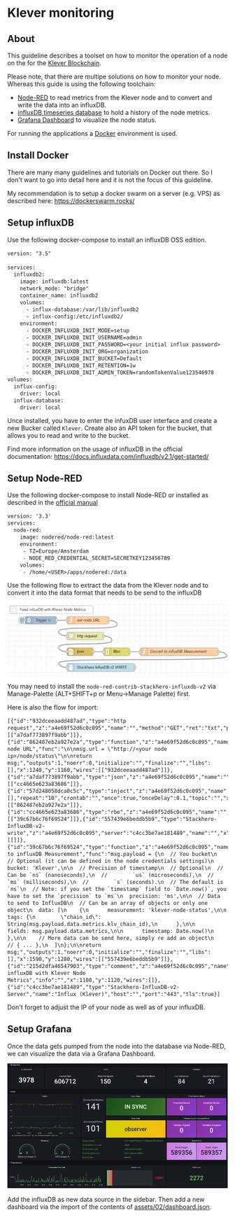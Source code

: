 # Klever monitoring

## About

This guideline describes a toolset on how to monitor the operation of a node on the for the [Klever Blockchain](https://klever.finance/kleverchain/).

Please note, that there are multipe solutions on how to monitor your node. Whereas this guide is using the following toolchain:

* [Node-RED](https://nodered.org/) to read metrics from the Klever node and to convert and write the data into an influxDB.
* [influxDB timeseries database](https://www.influxdata.com/products/influxdb/) to hold a history of the node metrics.
* [Grafana Dashboard](https://grafana.com/) to visualize the node status.

For running the applications a [Docker](https://www.docker.com/) environment is used.

## Install Docker

There are many many guidelines and tutorials on Docker out there. So I don't want to go into detail here and it is not the focus of this guideline.

My recommendation is to setup a docker swarm on a server (e.g. VPS) as described here: <https://dockerswarm.rocks/>

## Setup influxDB

Use the following docker-compose to install an influxDB OSS edition.

```
version: "3.5"

services:
  influxdb2:
    image: influxdb:latest
    network_mode: "bridge"
    container_name: influxdb2
    volumes:
      - influx-database:/var/lib/influxdb2
      - influx-config:/etc/influxdb2/
    environment:
      - DOCKER_INFLUXDB_INIT_MODE=setup
      - DOCKER_INFLUXDB_INIT_USERNAME=admin
      - DOCKER_INFLUXDB_INIT_PASSWORD=<your initial influx password>
      - DOCKER_INFLUXDB_INIT_ORG=organization
      - DOCKER_INFLUXDB_INIT_BUCKET=Default
      - DOCKER_INFLUXDB_INIT_RETENTION=1w
      - DOCKER_INFLUXDB_INIT_ADMIN_TOKEN=randomTokenValue123546978
volumes:
  influx-config:
    driver: local
  influx-database:
    driver: local
```

Unce installed, you have to enter the infuxDB user interface and create a new Bucker called `Klever`. Create also an API token for the bucket, that allows you to read and write to the bucket.

Find more information on the usage of influxDB in the official documentation: <https://docs.influxdata.com/influxdb/v2.1/get-started/>

## Setup Node-RED

Use the following docker-compose to install Node-RED or installed as described in the [official manual](https://nodered.org/docs/getting-started/)

```
version: '3.3'
services:
  node-red:
    image: nodered/node-red:latest
    environment:
     - TZ=Europe/Amsterdam
     - NODE_RED_CREDENTIAL_SECRET=SECRETKEY123456789
    volumes:
     - /home/<USER>/apps/nodered:/data
```

Use the following flow to extract the data from the Klever node and to convert it into the data format that needs to be send to the influxDB

![nodered_flow.png](/assets/02/nodered_flow.png)

You may need to install the `node-red-contrib-stackhero-influxdb-v2` via Manage-Palette (ALT+SHIFT+p or Menu->Manage Palette) first.

Here is also the flow for import:

```
[{"id":"932dceeaadd487ad","type":"http request","z":"a4e69f52d6c0c095","name":"","method":"GET","ret":"txt","paytoqs":"ignore","url":"","tls":"","persist":false,"proxy":"","authType":"","senderr":false,"x":1230,"y":1220,"wires":[["a7daf773897f9abb"]]},{"id":"862487eb2a927e2a","type":"function","z":"a4e69f52d6c0c095","name":"set node URL","func":"\n\nmsg.url = \"http://<your node ip>/node/status\"\n\nreturn msg;","outputs":1,"noerr":0,"initialize":"","finalize":"","libs":[],"x":1240,"y":1160,"wires":[["932dceeaadd487ad"]]},{"id":"a7daf773897f9abb","type":"json","z":"a4e69f52d6c0c095","name":"","property":"payload","action":"","pretty":false,"x":1210,"y":1280,"wires":[["cc4665e623a83686"]]},{"id":"57d248058dca0c5c","type":"inject","z":"a4e69f52d6c0c095","name":"Trigger","props":[],"repeat":"10","crontab":"","once":true,"onceDelay":0.1,"topic":"","x":1060,"y":1160,"wires":[["862487eb2a927e2a"]]},{"id":"cc4665e623a83686","type":"rbe","z":"a4e69f52d6c0c095","name":"","func":"rbe","gap":"","start":"","inout":"out","septopics":true,"property":"payload","topi":"topic","x":1350,"y":1280,"wires":[["39c67b6c76f69524"]]},{"id":"557439e6beddb5b9","type":"Stackhero-InfluxDB-v2-write","z":"a4e69f52d6c0c095","server":"c4cc3be7ae181489","name":"","x":1290,"y":1340,"wires":[[]]},{"id":"39c67b6c76f69524","type":"function","z":"a4e69f52d6c0c095","name":"Convert to influxDB Measurement","func":"msg.payload = {\n  // You bucket\n  // Optional (it can be defined in the node credentials settings)\n  bucket: 'Klever',\n\n  // Precision of timestamp\n  // Optional\n  // Can be `ns` (nanoseconds),\n  //        `us` (microseconds),\n  //        `ms` (milliseconds),\n  //        `s` (seconds).\n  // The default is `ns`\n  // Note: if you set the `timestamp` field to `Date.now()`, you have to set the `precision` to `ms`\n  precision: 'ms',\n\n  // Data to send to InfluxDB\n  // Can be an array of objects or only one object\n  data: [\n    {\n      measurement: 'klever-node-status',\n\n      tags: {\n        \"chain_id\": String(msg.payload.data.metrics.klv_chain_id),\n      },\n\n      fields: msg.payload.data.metrics,\n\n      timestamp: Date.now()\n    },\n\n    // More data can be send here, simply re add an object\n    // { ... },\n  ]\n};\n\nreturn msg;","outputs":1,"noerr":0,"initialize":"","finalize":"","libs":[],"x":1590,"y":1280,"wires":[["557439e6beddb5b9"]]},{"id":"215d2dfa46547903","type":"comment","z":"a4e69f52d6c0c095","name":"Feed influxDB with Klever Node Metrics","info":"","x":1100,"y":1120,"wires":[]},{"id":"c4cc3be7ae181489","type":"Stackhero-InfluxDB-v2-Server","name":"Influx (Klever)","host":"","port":"443","tls":true}]
```

Don't forget to adjust the IP of your node as well as of your influxDB.

## Setup Grafana

Once the data gets pumped from the node into the database via Node-RED, we can visualize the data via a Grafana Dashboard.

![grafana_dashboard.png](/assets/02/grafana_dashboard.png)

Add the influxDB as new data source in the sidebar. Then add a new dashboard via the import of the contents of [assets/02/dashboard.json](assets/02/dashboard.json).

